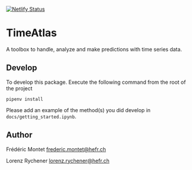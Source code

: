 [![Netlify Status](https://api.netlify.com/api/v1/badges/c4612926-1b26-491e-ae8a-2aeff77b27ed/deploy-status)](https://app.netlify.com/sites/timeatlas/deploys)

TimeAtlas
=========

A toolbox to handle, analyze and make predictions with time series data.
    

Develop
-------

To develop this package. Execute the following command from the root of the project

    pipenv install
    
Please add an example of the method(s) you did develop in `docs/getting_started.ipynb`.


Author
------

Frédéric Montet
frederic.montet@hefr.ch

Lorenz Rychener
lorenz.rychener@hefr.ch
